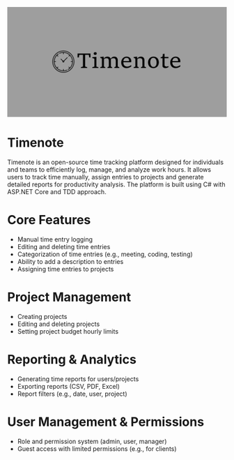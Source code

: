 ![timenote](assets/timenote.logo.png)

# Timenote
Timenote is an open-source time tracking platform designed for individuals 
and teams to efficiently log, manage, and analyze work hours. It allows users 
to track time manually, assign entries to projects and generate detailed reports 
for productivity analysis. The platform is built using C# with ASP.NET Core and TDD approach.

# Core Features
- Manual time entry logging
- Editing and deleting time entries
- Categorization of time entries (e.g., meeting, coding, testing)
- Ability to add a description to entries
- Assigning time entries to projects


# Project Management
- Creating projects
- Editing and deleting projects
- Setting project budget hourly limits

# Reporting & Analytics
- Generating time reports for users/projects
- Exporting reports (CSV, PDF, Excel)
- Report filters (e.g., date, user, project)

# User Management & Permissions
- Role and permission system (admin, user, manager)
- Guest access with limited permissions (e.g., for clients)
